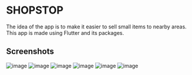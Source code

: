 # SHOPSTOP

The idea of the app is to make it easier to sell small items to nearby areas.
This app is made using Flutter and its packages.

## Screenshots

![image](https://user-images.githubusercontent.com/68701271/116793824-c76de480-aae6-11eb-8a99-b775d4579404.png)   ![image](https://user-images.githubusercontent.com/68701271/116793839-d0f74c80-aae6-11eb-9dad-65e3b074960e.png)   ![image](https://user-images.githubusercontent.com/68701271/116793862-f6845600-aae6-11eb-8f67-b7e8abcb6620.png)   ![image](https://user-images.githubusercontent.com/68701271/116793864-01d78180-aae7-11eb-97c0-0fc302301111.png)   ![image](https://user-images.githubusercontent.com/68701271/116793872-0dc34380-aae7-11eb-8853-fc34f43c0925.png)   ![image](https://user-images.githubusercontent.com/68701271/116793877-16b41500-aae7-11eb-866b-030d08f5944e.png)
